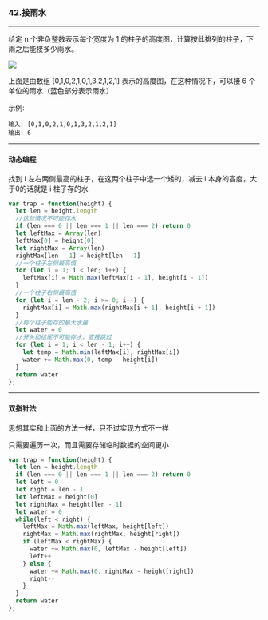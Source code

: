 ### 42.接雨水

---

给定 n 个非负整数表示每个宽度为 1 的柱子的高度图，计算按此排列的柱子，下雨之后能接多少雨水。

![](https://assets.leetcode-cn.com/aliyun-lc-upload/uploads/2018/10/22/rainwatertrap.png)

上面是由数组 [0,1,0,2,1,0,1,3,2,1,2,1] 表示的高度图，在这种情况下，可以接 6 个单位的雨水（蓝色部分表示雨水）

示例:
```
输入: [0,1,0,2,1,0,1,3,2,1,2,1]
输出: 6
```
---

#### 动态编程

找到 i 左右两侧最高的柱子，在这两个柱子中选一个矮的，减去 i 本身的高度，大于0的话就是 i 柱子存的水

``` js
var trap = function(height) {
  let len = height.length
  //这些情况不可能存水
  if (len === 0 || len === 1 || len === 2) return 0
  let leftMax = Array(len)
  leftMax[0] = height[0]
  let rightMax = Array(len)
  rightMax[len - 1] = height[len - 1]
  //一个柱子左侧最高值
  for (let i = 1; i < len; i++) {
    leftMax[i] = Math.max(leftMax[i - 1], height[i - 1])
  }
  //一个柱子右侧最高值
  for (let i = len - 2; i >= 0; i--) {
    rightMax[i] = Math.max(rightMax[i + 1], height[i + 1])
  }
  //每个柱子能存的最大水量
  let water = 0
  //开头和结尾不可能存水，直接跳过
  for (let i = 1; i < len - 1; i++) {
    let temp = Math.min(leftMax[i], rightMax[i])
    water += Math.max(0, temp - height[i])
  }
  return water
};
```

---

#### 双指针法

思想其实和上面的方法一样，只不过实现方式不一样

只需要遍历一次，而且需要存储临时数据的空间更小

``` js
var trap = function(height) {
  let len = height.length
  if (len === 0 || len === 1 || len === 2) return 0
  let left = 0
  let right = len - 1
  let leftMax = height[0]
  let rightMax = height[len - 1]
  let water = 0
  while(left < right) {
    leftMax = Math.max(leftMax, height[left])
    rightMax = Math.max(rightMax, height[right])
    if (leftMax < rightMax) {
      water += Math.max(0, leftMax - height[left])
      left++
    } else {
      water += Math.max(0, rightMax - height[right])
      right--
    }
  }
  return water
};
```
